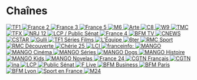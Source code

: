 # Chaînes

<a href="https://rplayer.surge.sh/?url=https://mtv-live.cloud-02.molotov.tv/public/tf1/tf1.isml/fullhd25shft.mpd"><img src="https://i.imgur.com/N8nu5sm.png" title="TF1">
<a href="https://rplayer.surge.sh/?url=https://mtv-live.cloud-02.molotov.tv/public/france2/france2.isml/fullhd25shft.mpd"><img src="https://i.imgur.com/eBGccGn.png" title="France 2">
<a href=""><img src="" title="France 3">
<a href=""><img src="" title="France 5">
<a href=""><img src="" title="M6">
<a href=""><img src="" title="Arte">
<a href=""><img src="" title="C8">
<a href=""><img src="" title="W9">
<a href=""><img src="" title="TMC">
<a href=""><img src="" title="TFX">
<a href="http://rplayer.surge.sh/?url=https://live-molotov.fubo.tv/public/nrj12/nrj12.isml/hdready.mpd"><img src="https://i.imgur.com/ERsgHRi.png" title="NRJ 12">
<a href=""><img src="" title="LCP / Public Sénat">
<a href=""><img src="" title="France 4">
<a href=""><img src="" title="BFM TV">
<a href=""><img src="" title="CNEWS">
<a href=""><img src="" title="CSTAR">
<a href=""><img src="" title="Gulli">
<a href=""><img src="" title="TF1 Séries Films">
<a href=""><img src="" title="L'Équipe">
<a href=""><img src="" title="6ter">
<a href=""><img src="" title="RMC Sport">
<a href=""><img src="" title="RMC Découverte">
<a href=""><img src="" title="Chérie 25">
<a href="https://rplayer.surge.sh/?url=https://lci-das-live-ssl.tf1.fr/video/R8UoFyO9kVhlneuJJIybyg/1661100990/out/v1/3949f9922e0046a0926e11f8687e1c1a/index.mpd"><img src="https://i.imgur.com/FpltHeB.png" title="LCI">
<a href=""><img src="" title="franceinfo:">
<a href=""><img src="" title="MANGO">
<a href=""><img src="" title="MANGO Cinéma">
<a href=""><img src="" title="MANGO Séries">
<a href=""><img src="" title="MANGO Dogs">
<a href=""><img src="" title="MANGO Histoire">
<a href=""><img src="" title="MANGO Kids">
<a href=""><img src="" title="MANGO Novelas">
<a href=""><img src="" title="France 24">
<a href=""><img src="" title="CGTN Français">
<a href=""><img src="" title="CGTN">
<a href=""><img src="" title="ina">
<a href=""><img src="" title="LCP">
<a href=""><img src="" title="Public Sénat">
<a href=""><img src="" title="F Live">
<a href=""><img src="" title="BFM Business">
<a href=""><img src="" title="BFM Paris">
<a href=""><img src="" title="BFM Lyon">
<a href=""><img src="" title="Sport en France">
<a href=""><img src="" title="M24">
